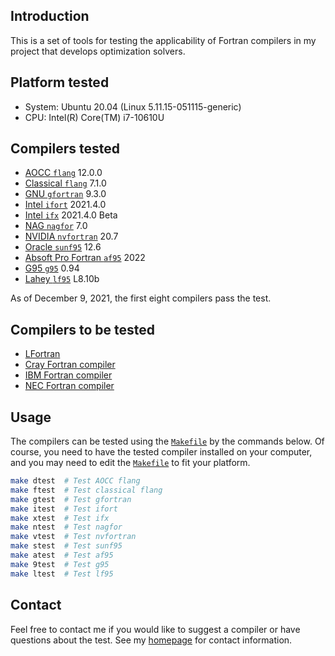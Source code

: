 ## Introduction

This is a set of tools for testing the applicability of Fortran compilers in my project
that develops optimization solvers.

## Platform tested

* System: Ubuntu 20.04 (Linux 5.11.15-051115-generic)
* CPU: Intel(R) Core(TM) i7-10610U

## Compilers tested

* [AOCC `flang`](https://developer.amd.com/amd-aocc/) 12.0.0
* [Classical `flang`](https://github.com/flang-compiler/flang) 7.1.0
* [GNU `gfortran`](https://gcc.gnu.org/fortran/) 9.3.0
* [Intel `ifort`](https://www.intel.com/content/www/us/en/developer/tools/oneapi/fortran-compiler.html) 2021.4.0
* [Intel `ifx`](https://www.intel.com/content/www/us/en/develop/documentation/fortran-compiler-oneapi-dev-guide-and-reference/top/language-reference/new-features-for-ifx.html) 2021.4.0 Beta
* [NAG `nagfor`](https://www.nag.com/content/nag-fortran-compiler) 7.0
* [NVIDIA `nvfortran`](https://docs.nvidia.com/hpc-sdk/index.html) 20.7
* [Oracle `sunf95`](https://www.oracle.com/tools/developerstudio/downloads/developer-studio-jsp.html) 12.6
* [Absoft Pro Fortran `af95`](https://www.absoft.com) 2022
* [G95 `g95`](https://www.g95.org/downloads.shtml) 0.94
* [Lahey `lf95`](https://lahey.com) L8.10b

As of December 9, 2021, the first eight compilers pass the test.

## Compilers to be tested
* [LFortran](https://lfortran.org)
* [Cray Fortran compiler](https://support.hpe.com/hpesc/public/docDisplay?docId=a00115296en_us&page=OpenMP_Overview.html)
* [IBM Fortran compiler](https://www.ibm.com/products/fortran-compiler-family)
* [NEC Fortran compiler](https://www.nec.com/en/global/solutions/hpc/sx/tools.html)

## Usage

The compilers can be tested using the [`Makefile`](https://github.com/zaikunzhang/test_compiler/blob/master/Makefile) by the commands below. Of course, you need to have the tested compiler installed on your computer, and you may need to edit the [`Makefile`](https://github.com/zaikunzhang/test_compiler/blob/master/Makefile) to fit your platform.


```bash
make dtest  # Test AOCC flang
make ftest  # Test classical flang
make gtest  # Test gfortran
make itest  # Test ifort
make xtest  # Test ifx
make ntest  # Test nagfor
make vtest  # Test nvfortran
make stest  # Test sunf95
make atest  # Test af95
make 9test  # Test g95
make ltest  # Test lf95
```


## Contact

Feel free to contact me if you would like to suggest a compiler or have questions about the test.
See my [homepage](https://www.zhangzk.net) for contact information.
